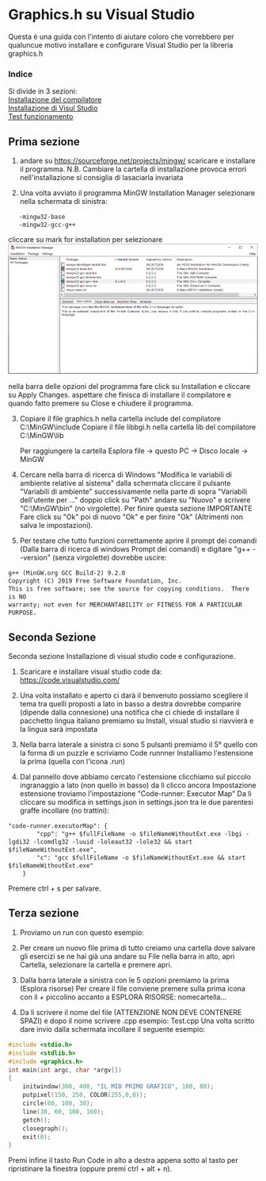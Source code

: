 # Graphics.h su Visual Studio
Questa è una guida con l'intento di aiutare coloro che vorrebbero per qualuncue motivo installare e configurare Visual Studio per la libreria graphics.h


### Indice
Si divide in 3 sezioni:\
[Installazione del compilatore](#prima-sezione)\
[Installazione di Visul Studio](#seconda-sezione)\
[Test funzionamento](#terza-sezione)


## Prima sezione
1. andare su https://sourceforge.net/projects/mingw/
   scaricare e installare il programma.
   N.B. Cambiare la cartella di installazione provoca errori nell'installazione si consiglia di lasaciarla invariata


2. Una volta avviato il programma MinGW Installation Manager selezionare nella schermata di sinistra:

```
   -mingw32-base
   -mingw32-gcc-g++
```
   cliccare su mark for installation per selezionare
 ![MinGW Installation Manager](Immagini/MinGW-Installation-manager.PNG)
 
   nella barra delle opzioni del programma fare click su Installation e cliccare su Apply Changes.
   aspettare che finisca di installare il compilatore e quando fatto premere su Close e chiudere il programma.


3. Copiare il file graphics.h nella cartella include del compilatore C:\MinGW\include 
   Copiare il file libbgi.h nella cartella lib del compilatore C:\MinGW\lib

   Per raggiungere la cartella Esplora file -> questo PC -> Disco locale -> MinGW


4. Cercare nella barra di ricerca di Windows "Modifica le variabili di ambiente relative al sistema"
   dalla schermata cliccare il pulsante "Variabili di ambiente" successivamente nella parte di sopra
   "Variabili dell'utente per ..." doppio click su "Path" andare su "Nuovo" e scrivere "C:\MinGW\bin" (no virgolette).
   Per finire questa sezione IMPORTANTE Fare click su "Ok" poi di nuovo "Ok" e per finire "Ok" (Altrimenti non salva le impostazioni).


5. Per testare che tutto funzioni correttamente
   aprire il prompt dei comandi (Dalla barra di ricerca di windows Prompt dei comandi)
   e digitare "g++ --version" (senza virgolette)
   dovrebbe uscire:
```
g++ (MinGW.org GCC Build-2) 9.2.0
Copyright (C) 2019 Free Software Foundation, Inc.
This is free software; see the source for copying conditions.  There is NO
warranty; not even for MERCHANTABILITY or FITNESS FOR A PARTICULAR PURPOSE.
```

## Seconda Sezione

Seconda sezione Installazione di visual studio code e configurazione.

1. Scaricare e installare visual studio code da: https://code.visualstudio.com/


2. Una volta installato e aperto ci darà il benvenuto possiamo scegliere il tema tra quelli proposti a lato
   in basso a destra dovrebbe comparire (dipende dalla connesione) una notifica che ci chiede di installare il pacchetto lingua italiano
   premiamo su Install, visual studio si riavvierà e la lingua sarà impostata


3. Nella barra laterale a sinistra ci sono 5 pulsanti premiamo il 5° quello con la forma di un puzzle e scriviamo Code runnner
   Installiamo l'estensione la prima (quella con l'icona .run)


4. Dal pannello dove abbiamo cercato l'estensione clicchiamo sul piccolo ingranaggio a lato (non quello in basso) da lì clicco ancora Impostazione estensione
   troviamo l'impostazione "Code-runner: Executor Map"
   Da lì cliccare su modifica in settings.json
  in settings.json tra le due parentesi graffe incollare (no trattini):
```
"code-runner.executorMap": {
        "cpp": "g++ $fullFileName -o $fileNameWithoutExt.exe -lbgi -lgdi32 -lcomdlg32 -luuid -loleaut32 -lole32 && start $fileNameWithoutExt.exe",
        "c": "gcc $fullFileName -o $fileNameWithoutExt.exe && start $fileNameWithoutExt.exe"
    }
```
  Premere ctrl + s per salvare.




## Terza sezione

1. Proviamo un run con questo esempio:

2. Per creare un nuovo file prima di tutto creiamo una cartella dove salvare gli esercizi
   se ne hai già una andare su File nella barra in alto, apri Cartella, selezionare la cartella e premere apri.

3. Dalla barra laterale a sinistra con le 5 opzioni premiamo la prima (Esplora risorse)
   Per creare il file conviene premere sulla prima icona con il + piccolino accanto a ESPLORA RISORSE: nomecartella...

4. Da lì scrivere il nome del file (ATTENZIONE NON DEVE CONTENERE SPAZI) e dopo il nome scrivere .cpp
   esempio:
   Test.cpp
   Una volta scritto dare invio dalla schermata incollare il seguente esempio:

```cpp
#include <stdio.h>
#include <stdlib.h>
#include <graphics.h>
int main(int argc, char *argv[])
{
    initwindow(300, 400, "IL MIO PRIMO GRAFICO", 100, 80);
    putpixel(150, 250, COLOR(255,0,0));
    circle(80, 100, 30);
    line(30, 60, 100, 160);
    getch();
    closegraph();
    exit(0);
}
```
Premi infine il tasto Run Code in alto a destra appena sotto al tasto per ripristinare la finestra (oppure premi ctrl + alt + n).
